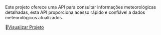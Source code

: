 <p>Este projeto oferece uma API para consultar informações meteorológicas detalhadas, esta API proporciona acesso rápido e confiável a dados meteorológicos atualizados.</p>

🚀<a href="https://dev-almeida10.github.io/weather-javascript/">Visualizar Projeto</a>
